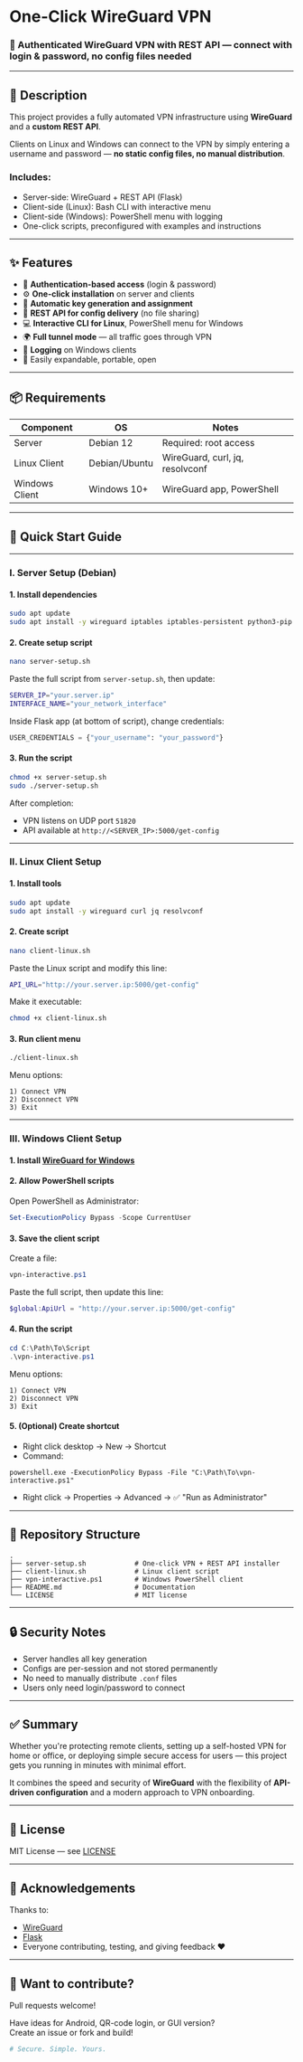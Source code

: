 # One-Click WireGuard VPN

### 🔐 Authenticated WireGuard VPN with REST API — connect with login & password, no config files needed

---

## 📖 Description

This project provides a fully automated VPN infrastructure using **WireGuard** and a **custom REST API**.

Clients on Linux and Windows can connect to the VPN by simply entering a username and password — **no static config files, no manual distribution**.

### Includes:
- Server-side: WireGuard + REST API (Flask)
- Client-side (Linux): Bash CLI with interactive menu
- Client-side (Windows): PowerShell menu with logging
- One-click scripts, preconfigured with examples and instructions

---

## ✨ Features

- 🔐 **Authentication-based access** (login & password)
- ⚙️ **One-click installation** on server and clients
- 🔄 **Automatic key generation and assignment**
- 📡 **REST API for config delivery** (no file sharing)
- 💻 **Interactive CLI for Linux**, PowerShell menu for Windows
- 🌍 **Full tunnel mode** — all traffic goes through VPN
- 📝 **Logging** on Windows clients
- 🧩 Easily expandable, portable, open

---

## 📦 Requirements

| Component        | OS           | Notes                           |
|------------------|--------------|----------------------------------|
| Server           | Debian 12    | Required: root access            |
| Linux Client     | Debian/Ubuntu| WireGuard, curl, jq, resolvconf |
| Windows Client   | Windows 10+  | WireGuard app, PowerShell       |

---

## 🚀 Quick Start Guide

---

### I. Server Setup (Debian)

#### 1. Install dependencies

```bash
sudo apt update
sudo apt install -y wireguard iptables iptables-persistent python3-pip python3-venv curl
```

#### 2. Create setup script

```bash
nano server-setup.sh
```

Paste the full script from `server-setup.sh`, then update:

```bash
SERVER_IP="your.server.ip"
INTERFACE_NAME="your_network_interface"
```

Inside Flask app (at bottom of script), change credentials:

```python
USER_CREDENTIALS = {"your_username": "your_password"}
```

#### 3. Run the script

```bash
chmod +x server-setup.sh
sudo ./server-setup.sh
```

After completion:
- VPN listens on UDP port `51820`
- API available at `http://<SERVER_IP>:5000/get-config`

---

### II. Linux Client Setup

#### 1. Install tools

```bash
sudo apt update
sudo apt install -y wireguard curl jq resolvconf
```

#### 2. Create script

```bash
nano client-linux.sh
```

Paste the Linux script and modify this line:

```bash
API_URL="http://your.server.ip:5000/get-config"
```

Make it executable:

```bash
chmod +x client-linux.sh
```

#### 3. Run client menu

```bash
./client-linux.sh
```

Menu options:

```
1) Connect VPN
2) Disconnect VPN
3) Exit
```

---

### III. Windows Client Setup

#### 1. Install [WireGuard for Windows](https://www.wireguard.com/install/)

#### 2. Allow PowerShell scripts

Open PowerShell as Administrator:

```powershell
Set-ExecutionPolicy Bypass -Scope CurrentUser
```

#### 3. Save the client script

Create a file:

```powershell
vpn-interactive.ps1
```

Paste the full script, then update this line:

```powershell
$global:ApiUrl = "http://your.server.ip:5000/get-config"
```

#### 4. Run the script

```powershell
cd C:\Path\To\Script
.\vpn-interactive.ps1
```

Menu options:
```
1) Connect VPN
2) Disconnect VPN
3) Exit
```

#### 5. (Optional) Create shortcut

- Right click desktop → New → Shortcut
- Command:
```
powershell.exe -ExecutionPolicy Bypass -File "C:\Path\To\vpn-interactive.ps1"
```
- Right click → Properties → Advanced → ✅ "Run as Administrator"

---

## 📂 Repository Structure

```
.
├── server-setup.sh            # One-click VPN + REST API installer
├── client-linux.sh            # Linux client script
├── vpn-interactive.ps1        # Windows PowerShell client
├── README.md                  # Documentation
└── LICENSE                    # MIT license
```

---

## 🔒 Security Notes

- Server handles all key generation
- Configs are per-session and not stored permanently
- No need to manually distribute `.conf` files
- Users only need login/password to connect

---

## ✅ Summary

Whether you're protecting remote clients, setting up a self-hosted VPN for home or office, or deploying simple secure access for users — this project gets you running in minutes with minimal effort.

It combines the speed and security of **WireGuard** with the flexibility of **API-driven configuration** and a modern approach to VPN onboarding.

---

## 📜 License

MIT License — see [LICENSE](LICENSE)

---

## 🙌 Acknowledgements

Thanks to:
- [WireGuard](https://www.wireguard.com)
- [Flask](https://flask.palletsprojects.com)
- Everyone contributing, testing, and giving feedback ❤️

---

## 🔧 Want to contribute?

Pull requests welcome!

Have ideas for Android, QR-code login, or GUI version?  
Create an issue or fork and build!

```bash
# Secure. Simple. Yours.
```

